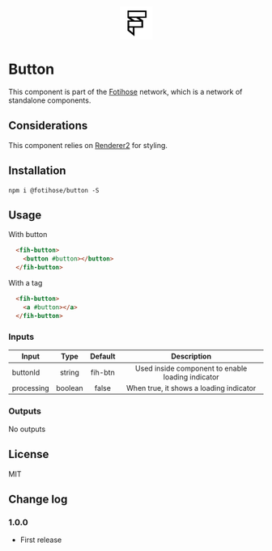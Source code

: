 <p align="center">
 <img width="65px" height="65px" src="https://github.com/halloverden/fotihose/blob/main/src/assets/logo/logo_black_500x500.png" alt="logo" >
</p>

# Button

This component is part of the [Fotihose](https://github.com/halloverden/fotihose) network, which is a network of standalone components.

## Considerations
This component relies on [Renderer2](https://angular.io/api/core/Renderer2) for styling.

## Installation
```
npm i @fotihose/button -S
```

## Usage

With button

```html
  <fih-button>
    <button #button></button>
  </fih-button>
```

With a tag

```html
  <fih-button>
    <a #button></a>
  </fih-button>
```

### Inputs

| Input       | Type     | Default  | Description |
|-------------|:--------:|:--------:|:-----------:|
| buttonId    | string   | fih-btn  | Used inside component to enable loading indicator 
| processing  | boolean  | false    | When true, it shows a loading indicator

### Outputs

No outputs

## License
MIT

## Change log

### 1.0.0
- First release
